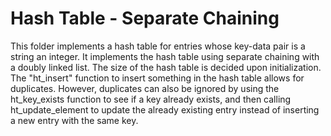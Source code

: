 # Hash Table - Separate Chaining
This folder implements a hash table for entries whose key-data pair is a string an integer. It implements the hash table using
separate chaining with a doubly linked list. The size of the hash table is decided upon initialization. The "ht_insert" function
to insert something in the hash table allows for duplicates. However, duplicates can also be ignored by using the ht_key_exists
function to see if a key already exists, and then calling ht_update_element to update the already existing entry instead of
inserting a new entry with the same key.
